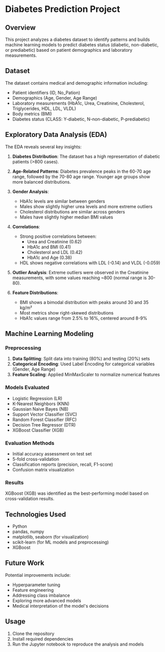 # Diabetes Prediction Project

## Overview
This project analyzes a diabetes dataset to identify patterns and builds machine learning models to predict diabetes status (diabetic, non-diabetic, or prediabetic) based on patient demographics and laboratory measurements.

## Dataset
The dataset contains medical and demographic information including:
- Patient identifiers (ID, No_Pation)
- Demographics (Age, Gender, Age Range)
- Laboratory measurements (HbA1c, Urea, Creatinine, Cholesterol, Triglycerides, HDL, LDL, VLDL)
- Body metrics (BMI)
- Diabetes status (CLASS: Y-diabetic, N-non-diabetic, P-prediabetic)

## Exploratory Data Analysis (EDA)
The EDA reveals several key insights:

1. **Diabetes Distribution**: The dataset has a high representation of diabetic patients (>800 cases).

2. **Age-Related Patterns**: Diabetes prevalence peaks in the 60-70 age range, followed by the 70-80 age range. Younger age groups show more balanced distributions.

3. **Gender Analysis**:
   - HbA1c levels are similar between genders
   - Males show slightly higher urea levels and more extreme outliers
   - Cholesterol distributions are similar across genders
   - Males have slightly higher median BMI values

4. **Correlations**:
   - Strong positive correlations between:
     - Urea and Creatinine (0.62)
     - HbA1c and BMI (0.41)
     - Cholesterol and LDL (0.42)
     - HbA1c and Age (0.38)
   - HDL shows negative correlations with LDL (-0.14) and VLDL (-0.059)

5. **Outlier Analysis**: Extreme outliers were observed in the Creatinine measurements, with some values reaching ~800 (normal range is 30-80).

6. **Feature Distributions**:
   - BMI shows a bimodal distribution with peaks around 30 and 35 kg/m²
   - Most metrics show right-skewed distributions
   - HbA1c values range from 2.5% to 16%, centered around 8-9%

## Machine Learning Modeling

### Preprocessing
1. **Data Splitting**: Split data into training (80%) and testing (20%) sets
2. **Categorical Encoding**: Used Label Encoding for categorical variables (Gender, Age Range)
3. **Feature Scaling**: Applied MinMaxScaler to normalize numerical features

### Models Evaluated
- Logistic Regression (LR)
- K-Nearest Neighbors (KNN)
- Gaussian Naive Bayes (NB)
- Support Vector Classifier (SVC)
- Random Forest Classifier (RFC)
- Decision Tree Regressor (DTR)
- XGBoost Classifier (XGB)

### Evaluation Methods
- Initial accuracy assessment on test set
- 5-fold cross-validation
- Classification reports (precision, recall, F1-score)
- Confusion matrix visualization

### Results
XGBoost (XGB) was identified as the best-performing model based on cross-validation results.

## Technologies Used
- Python
- pandas, numpy
- matplotlib, seaborn (for visualization)
- scikit-learn (for ML models and preprocessing)
- XGBoost

## Future Work
Potential improvements include:
- Hyperparameter tuning
- Feature engineering
- Addressing class imbalance
- Exploring more advanced models
- Medical interpretation of the model's decisions

## Usage
1. Clone the repository
2. Install required dependencies
3. Run the Jupyter notebook to reproduce the analysis and models

